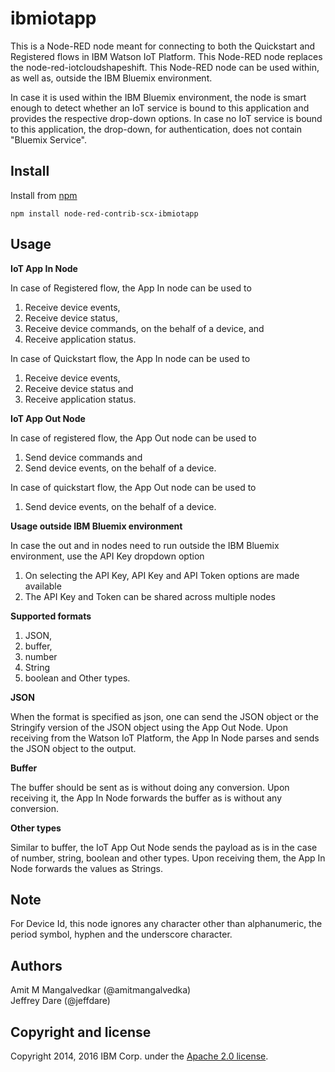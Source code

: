 ibmiotapp
========================
This is a Node-RED node meant for connecting to both the Quickstart and Registered flows in IBM Watson IoT Platform.
This Node-RED node replaces the node-red-iotcloudshapeshift. This Node-RED node can be used within, as well as, outside the IBM Bluemix environment. 
  
In case it is used within the IBM Bluemix environment, the node is smart enough to detect whether an IoT service is bound to this application and provides the respective drop-down options. 
In case no IoT service is bound to this application, the drop-down, for authentication, does not contain "Bluemix Service".  


Install
-------
Install from [npm](http://npmjs.org)
```
npm install node-red-contrib-scx-ibmiotapp
```

Usage
-------

**IoT App In Node**

In case of Registered flow, the App In node can be used to 

1. Receive device events, 
2. Receive device status, 
3. Receive device commands, on the behalf of a device, and 
4. Receive application status.  

In case of Quickstart flow, the App In node can be used to  

1. Receive device events, 
2. Receive device status and 
3. Receive application status.  


**IoT App Out Node**  

In case of registered flow, the App Out node can be used to 

1. Send device commands and 
2. Send device events, on the behalf of a device.

In case of quickstart flow, the App Out node can be used to 

1. Send device events, on the behalf of a device.


**Usage outside IBM Bluemix environment**

In case the out and in nodes need to run outside the IBM Bluemix environment, use the API Key dropdown option

1. On selecting the API Key, API Key and API Token options are made available
2. The API Key and Token can be shared across multiple nodes

**Supported formats**

1. JSON, 
2. buffer, 
3. number
4. String
5. boolean and Other types. 

**JSON**

When the format is specified as json, one can send the JSON object or the Stringify version of the JSON object using the App Out Node. Upon receiving from the Watson IoT Platform, the App In Node parses and sends the JSON object to the output.

**Buffer**

The buffer should be sent as is without doing any conversion. Upon receiving it, the App In Node forwards the buffer as is without any conversion.

**Other types**

Similar to buffer, the IoT App Out Node sends the payload as is in the case of number, string, boolean and other types. Upon receiving them, the App In Node forwards the values as Strings.


Note
-------
For Device Id, this node ignores any character other than alphanumeric, the period symbol, hyphen and the underscore character.


Authors
-------
Amit M Mangalvedkar (@amitmangalvedka)   
Jeffrey Dare (@jeffdare)  


Copyright and license
----------------------
Copyright 2014, 2016 IBM Corp. under the [Apache 2.0 license](http://www.apache.org/licenses/LICENSE-2.0).

